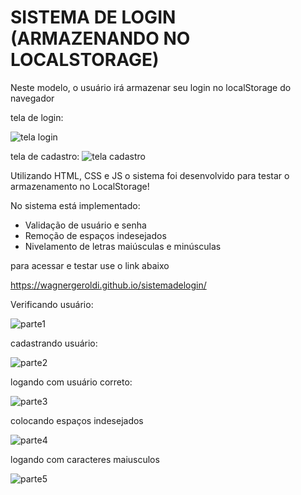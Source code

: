 # SISTEMA DE LOGIN (ARMAZENANDO NO LOCALSTORAGE)

Neste modelo, o usuário irá armazenar seu login no localStorage do navegador

tela de login:

![tela login](https://user-images.githubusercontent.com/74829196/139557235-10bb90fc-9b3a-41b9-baad-d332bbbd3fbf.png)

tela de cadastro:
![tela cadastro](https://user-images.githubusercontent.com/74829196/139557247-66d54e22-ab6c-4b6b-9fcd-1debdbfadb0a.png)

Utilizando HTML, CSS e JS o sistema foi desenvolvido para testar o armazenamento no LocalStorage!

No sistema está implementado:

* Validação de usuário e senha
* Remoção de espaços indesejados
* Nivelamento de letras maiúsculas e minúsculas

para acessar e testar use o link abaixo

https://wagnergeroldi.github.io/sistemadelogin/

Verificando usuário:

![parte1](https://user-images.githubusercontent.com/74829196/139557327-0e6b45b1-7fff-4b6a-a301-9c0573b0993b.gif)

cadastrando usuário:

![parte2](https://user-images.githubusercontent.com/74829196/139557340-2fd6ca1d-5944-4b99-8eb1-e7bd3c068692.gif)

logando com usuário correto:

![parte3](https://user-images.githubusercontent.com/74829196/139557354-05dce974-c911-4cda-9f78-31a01f8beafa.gif)

colocando espaços indesejados

![parte4](https://user-images.githubusercontent.com/74829196/139557368-7454d950-ef7a-4a04-a677-d2f89044045f.gif)

logando com caracteres maiusculos

![parte5](https://user-images.githubusercontent.com/74829196/139557378-59a4c272-0b50-4058-9988-bb5d5d1d188b.gif)


